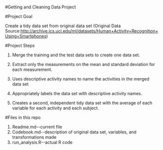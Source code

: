 #Getting and Cleaning Data Project

#Project Goal

Create a tidy data set from original data set (Original Data Source:http://archive.ics.uci.edu/ml/datasets/Human+Activity+Recognition+Using+Smartphones)

#Project Steps

1. Merge the training and the test data sets to create one data set.

2. Extract only the measurements on the mean and standard deviation for each measurement.

3. Uses descriptive activity names to name the activities in the merged data set

4. Appropriately labels the data set with descriptive activity names.

5. Creates a second, independent tidy data set with the average of each variable for each activity and each subject.


#Files in this repo

1. Readme.md--current file
2. Codebook.md--description of original data set, variables, and transformations made 
3. run_analysis.R--actual R code